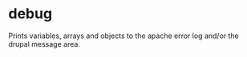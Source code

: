 debug
=====

Prints variables, arrays and objects to the apache error log and/or the drupal message area.
